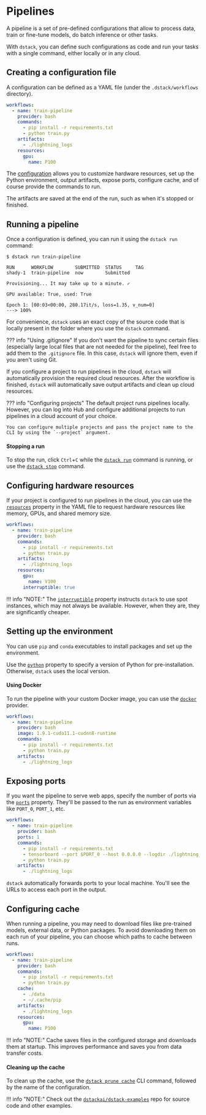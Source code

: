 # Pipelines

A pipeline is a set of pre-defined configurations that allow to process data, train or fine-tune models, do batch inference 
or other tasks.

With `dstack`, you can define such configurations as code and run your tasks with a single command, either locally or in
any cloud.

## Creating a configuration file

A configuration can be defined as a YAML file (under the `.dstack/workflows` directory).

<div editor-title=".dstack/workflows/train-pipeline.yaml"> 

```yaml
workflows:
  - name: train-pipeline
    provider: bash
    commands:
      - pip install -r requirements.txt
      - python train.py
    artifacts:
      - ./lightning_logs
    resources:
      gpu:
        name: P100
```

</div>

The [configuration](../reference/providers/bash.md) allows you to customize hardware resources, set up the Python environment, output artifacts, 
expose ports, configure cache, and of course provide the commands to run.

The artifacts are saved at the end of the run, such as when it's stopped or finished.

[//]: # (TODO [MAJOR]: It doesn't allow to save artifacts via Python API)

[//]: # (TODO [MEDIUM]: It doesn't explain how to mount deps)

[//]: # (TODO [MAJOR]: It supports only YAML and doesn't allow to use pure Python)

[//]: # (TODO [MAJOR]: Currently, it doesn't allow to define multiple steps)

## Running a pipeline

Once a configuration is defined, you can run it using the `dstack run` command:

<div class="termy">

```shell
$ dstack run train-pipeline

RUN      WORKFLOW        SUBMITTED  STATUS     TAG
shady-1  train-pipeline  now        Submitted  
 
Provisioning... It may take up to a minute. ✓

GPU available: True, used: True

Epoch 1: [00:03<00:00, 280.17it/s, loss=1.35, v_num=0]
---> 100%
```

</div>

For convenience, `dstack` uses an exact copy of the source code that is locally present in the folder where you use the `dstack` command.

??? info "Using .gitignore"
    If you don't want the pipeline to sync certain files (especially large local files that are not needed
    for the pipeline), feel free to add them to the `.gitignore` file. In this case, `dstack` will ignore them,
    even if you aren't using Git.

If you configure a project to run pipelines in the cloud, `dstack` will automatically provision the required cloud
resources. After the workflow is finished, `dstack` will automatically save output artifacts and clean up cloud resources.

??? info "Configuring projects"
    The default project runs pipelines locally. However, you can
    log into Hub and configure additional projects to run pipelines in a cloud account of your choice. 

    You can configure multiple projects and pass the project name to the CLI by using the `--project` argument.

#### Stopping a run

To stop the run, click `Ctrl`+`C` while the [`dstack run`](../reference/cli/run.md) command is running,
or use the [`dstack stop`](../reference/cli/stop.md) command.

## Configuring hardware resources

If your project is configured to run pipelines in the cloud, you can use the 
[`resources`](../reference/providers/bash.md#resources) property in the YAML file to 
request hardware resources like memory, GPUs, and shared memory size.

<div editor-title=".dstack/workflows/train-pipeline.yaml"> 

```yaml
workflows:
  - name: train-pipeline
    provider: bash
    commands:
      - pip install -r requirements.txt
      - python train.py
    artifacts:
      - ./lightning_logs
    resources:
      gpu:
        name: V100
      interruptible: true
```

</div>

!!! info "NOTE:"
    The [`interruptible`](../reference/providers/bash.md#resources) property instructs `dstack` to use spot instances, which may not always be available. However, when they
    are, they are significantly cheaper.

## Setting up the environment

You can use `pip` and `conda` executables to install packages and set up the environment.

Use the [`python`](../reference/providers/bash.md) property to specify a version of Python for pre-installation. Otherwise, `dstack` uses the local version.

[//]: # (TODO [MAJOR]: Currently, there is no way to pre-build the environment)

#### Using Docker

To run the pipeline with your custom Docker image, you can use the [`docker`](../reference/providers/docker.md) provider.

<div editor-title=".dstack/workflows/train-pipeline.yaml"> 

```yaml
workflows:
  - name: train-pipeline
    provider: bash
    image: 1.9.1-cuda11.1-cudnn8-runtime
    commands:
      - pip install -r requirements.txt
      - python train.py
    artifacts:
      - ./lightning_logs
```

</div>

[//]: # (TODO [MEDIUM]: Make a note that a custom Docker image might not have the right CUDA driver configured)

## Exposing ports

If you want the pipeline to serve web apps, specify the number of ports via the 
[`ports`](../reference/providers/bash.md#ports) property. They'll be
passed to the run as environment variables like `PORT_0`, `PORT_1`, etc.

<div editor-title=".dstack/workflows/train-pipeline.yaml"> 

```yaml
workflows:
  - name: train-pipeline
    provider: bash
    ports: 1
    commands:
      - pip install -r requirements.txt
      - tensorboard --port $PORT_0 --host 0.0.0.0 --logdir ./lightning_logs &
      - python train.py
    artifacts:
      - ./lightning_logs
```

</div>

[//]: # (TODO [MAJOR]: Currently, you can't choose ports yourself)

`dstack` automatically forwards ports to your local machine. You'll see the URLs to access each port in the
output.

[//]: # (TODO [MAJOR]: Currently, it requires the user to hardcode `--host 0.0.0.0`)

## Configuring cache

When running a pipeline, you may need to download files like pre-trained models, external data, or Python
packages. To avoid downloading them on each run of your pipeline, you can choose
which paths to cache between runs. 

<div editor-title=".dstack/workflows/train-pipeline.yaml"> 

```yaml
workflows:
  - name: train-pipeline
    provider: bash
    commands:
      - pip install -r requirements.txt
      - python train.py
    cache:
      - ./data
      - ~/.cache/pip
    artifacts:
      - ./lightning_logs
    resources:
      gpu:
        name: P100
```

</div>

!!! info "NOTE:"
    Cache saves files in the configured storage and downloads them at startup. This improves performance and saves you 
    from data transfer costs.

#### Cleaning up the cache

To clean up the cache, use the [`dstack prune cache`](../reference/cli/prune.md) CLI command, followed by the name of the configuration.

[//]: # (TODO [MAJOR]: Currently, there is no way to run distributed jobs and use distributed frameworks, such as PyTorch DDP, Ray, Spark, etc)

!!! info "NOTE:"
    Check out the [`dstackai/dstack-examples`](https://github.com/dstackai/dstack-examples/blob/main/README.md) repo for source code and other examples.